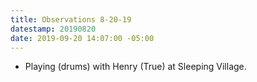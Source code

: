```yaml
---
title: Observations 8-20-19
datestamp: 20190820
date: 2019-09-20 14:07:00 -05:00
---
```


- Playing (drums) with Henry (True) at Sleeping Village.
